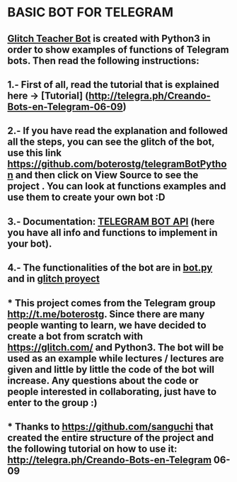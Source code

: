# BASIC BOT FOR TELEGRAM

## [Glitch Teacher Bot](http://t.me/glitch_teacher_bot) is created with Python3 in order to show examples of functions of Telegram bots. Then read the following instructions:

## 1.- First of all, read the tutorial that is explained here -> [Tutorial] (http://telegra.ph/Creando-Bots-en-Telegram-06-09)

## 2.- If you have read the explanation and followed all the steps, you can see the glitch of the bot, use this link https://github.com/boterostg/telegramBotPython and then click on View Source to see the project . You can look at functions examples and use them to create your own bot :D

## 3.- Documentation: [TELEGRAM BOT API](https://core.telegram.org/bots/api) (here you have all info and functions to implement in your bot). 

## 4.- The functionalities of the bot are in [bot.py](https://github.com/boterostg/botBasicoGlitch/blob/master/bot.py) and in  [glitch proyect](https://glitch.com/~glitch-teacher-bot)

## * This project comes from the Telegram group http://t.me/boterostg. Since there are many people wanting to learn, we have decided to create a bot from scratch with https://glitch.com/ and Python3. The bot will be used as an example while lectures / lectures are given and little by little the code of the bot will increase. Any questions about the code or people interested in collaborating, just have to enter to the group :)

## * Thanks to https://github.com/sanguchi that created the entire structure of the project and the following tutorial on how to use it: http://telegra.ph/Creando-Bots-en-Telegram 06- 09
